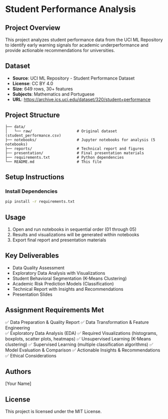 # Student Performance Analysis

## Project Overview
This project analyzes student performance data from the UCI ML Repository to identify early warning signals for academic underperformance and provide actionable recommendations for universities.

## Dataset
- **Source**: UCI ML Repository - Student Performance Dataset
- **License**: CC BY 4.0
- **Size**: 649 rows, 30+ features
- **Subjects**: Mathematics and Portuguese
- **URL**: https://archive.ics.uci.edu/dataset/320/student+performance

## Project Structure
```
├── data/
│   └── raw/                    # Original dataset (student_performance.csv)
├── notebooks/                  # Jupyter notebooks for analysis (5 notebooks)
├── reports/                    # Technical report and figures
├── presentation/               # Final presentation materials
├── requirements.txt            # Python dependencies
└── README.md                   # This file
```

## Setup Instructions

### Install Dependencies
```bash
pip install -r requirements.txt
```

## Usage
1. Open and run notebooks in sequential order (01 through 05)
2. Results and visualizations will be generated within notebooks
3. Export final report and presentation materials

## Key Deliverables
- Data Quality Assessment
- Exploratory Data Analysis with Visualizations
- Student Behavioral Segmentation (K-Means Clustering)
- Academic Risk Prediction Models (Classification)
- Technical Report with Insights and Recommendations
- Presentation Slides

## Assignment Requirements Met
✅ Data Preparation & Quality Report
✅ Data Transformation & Feature Engineering  
✅ Exploratory Data Analysis (EDA)
✅ Required Visualizations (histograms, boxplots, scatter plots, heatmaps)
✅ Unsupervised Learning (K-Means clustering)
✅ Supervised Learning (multiple classification algorithms)
✅ Model Evaluation & Comparison
✅ Actionable Insights & Recommendations
✅ Ethical Considerations

## Authors
[Your Name]

## License
This project is licensed under the MIT License.
